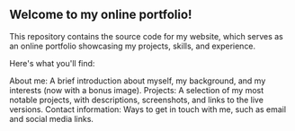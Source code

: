 ## Welcome to my online portfolio!
This repository contains the source code for my website, which serves as an online portfolio showcasing my projects, skills, and experience.

Here's what you'll find:

About me: A brief introduction about myself, my background, and my interests (now with a bonus image).
Projects: A selection of my most notable projects, with descriptions, screenshots, and links to the live versions.
Contact information: Ways to get in touch with me, such as email and social media links.

